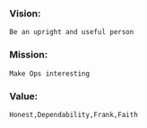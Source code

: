 ### Vision:
    Be an upright and useful person
### Mission: 
    Make Ops interesting
### Value:
    Honest,Dependability,Frank,Faith


<!---
RalapZ/RalapZ is a ✨ special ✨ repository because its `README.md` (this file) appears on your GitHub profile.
You can click the Preview link to take a look at your changes.
--->
